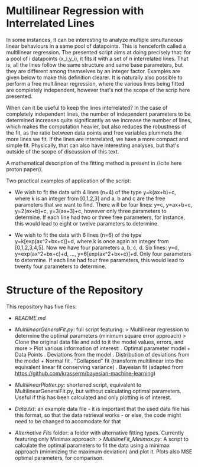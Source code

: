 # Multilinear Regression with Interrelated Lines

In some instances, it can be interesting to analyze multiple simultaneous linear behaviours in a same pool of datapoints. This is henceforth called a multilinear regression. The presented script aims at doing precisely that: for a pool of i datapoints (x_i,y_i), it fits it with a set of n interrelated lines. That is, all the lines follow the same structure and same base parameters, but they are different among themselves by an integer factor. Examples are given below to make this definition clearer. It is naturally also possible to perform a free multilinear regression, where the various lines being fitted are completely independent, however that's not the scope of the scrip here presented.

When can it be useful to keep the lines interrelated? In the case of completely independent lines, the number of independent parameters to be determined increases quite significantly as we increase the number of lines, which makes the computation heavier, but also reduces the robustness of the fit, as the ratio between data points and free variables plummets the more lines we fit. If the lines are interrelated, we have a more compact and simple fit. Physically, that can also have interesting analyses, but that's outside of the scope of discussion of this text.

A mathematical description of the fitting method is present in //cite here proton paper//.

Two practical examples of application of the script:

- We wish to fit the data with 4 lines (n=4) of the type y=k(ax+b)+c, where k is an integer from [0,1,2,3] and a, b and c are the free parameters that we want to find. There will be four lines: y=c, y=ax+b+c, y=2(ax+b)+c, y=3(ax+3)+c, however only three parameters to determine. If each line had two or three free parameters, for instance, this would lead to eight or twelve parameters to determine. 

- We wish to fit the data with 6 lines (n=6) of the type y=k[exp(ax^2+bx+c)]+d, where k is once again an integer from [0,1,2,3,4,5]. Now we have four parameters a, b, c, d. Six lines: y=d, y=exp(ax^2+bx+c)+d, ..., y=6[exp(ax^2+bx+c)]+d. Only four parameters to determine. If each line had four free parameters, this would lead to twenty four parameters to determine.

# Structure of the Repository

This repository has five files: 

- *README.md*

- *MultilinearGeneralFit.py*: full script featuring:
      > Multilinear regression to determine the optimal parameters (minimum square error approach)
      > Clone the original data file and add to it the model values, errors, and more
      > Plot various information of interest:
            . Optimal parameter model + Data Points
            . Deviations from the model
            . Distribution of deviations from the model + Normal fit
            . "Collapsed" fit (transform multilinear into the equivalent linear fit conserving variance)
            . Bayesian fit (adapted from https://github.com/krasserm/bayesian-machine-learning)
            
- *MultilinearPlotter.py*: shortened script, equivalent to MultilinearGeneralFit.py, but without calculating optimal parameters. Useful if this has been calculated and only plotting is of interest.

- *Data.txt*: an example data file - it is important that the used data file has this format, so that the data retrieval works - or else, the code might need to be changed to accomodate for that

- *Alternative Fits* folder: a folder with alternative fitting types. Currently featuring only Minimax approach:
      > *MultilineFit_Minimax.py*: A script to calculate the optimal parameters to fit the data using a minimax approach (minimizing the maximum deviation) and plot it. Plots also MSE optimal parameters, for comparison.


